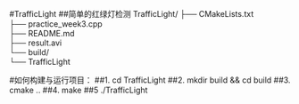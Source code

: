 #TrafficLight
##简单的红绿灯检测
TrafficLight/
├── CMakeLists.txt          
├── practice_week3.cpp          
├── README.md          
├── result.avi                   
└── build/                  
    └── TrafficLight

#如何构建与运行项目：
##1.
cd TrafficLight
##2.
mkdir build && cd build
##3.
cmake ..
##4.
make
##5
./TrafficLight 
